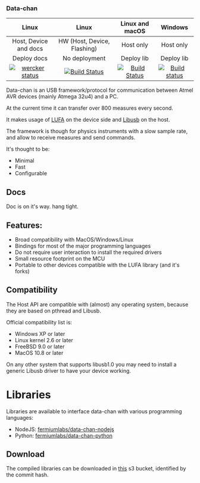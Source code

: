 ### Data-chan


| Linux | Linux | Linux and macOS | Windows |
| :---: | :---: | :---: | :---: |
| Host, Device and docs | HW (Host, Device, Flashing) | Host only | Host only |
| Deploy docs | No deployment | Deploy lib | Deploy lib|
 | [![wercker status](https://app.wercker.com/status/75da37fe4a9fc37d604da68759866454/s/master "wercker status")](https://app.wercker.com/project/byKey/75da37fe4a9fc37d604da68759866454) | [![Build Status](https://drone-ci.dev.fermiumlabs.com/api/badges/fermiumlabs/data-chan/status.svg)](https://drone-ci.dev.fermiumlabs.com/fermiumlabs/data-chan) | [![Build Status](https://travis-ci.org/fermiumlabs/data-chan.svg?branch=master)](https://travis-ci.org/fermiumlabs/data-chan)  | [![Build status](https://ci.appveyor.com/api/projects/status/a8svd5ij2f9mdh7m?svg=true)](https://ci.appveyor.com/project/dfermiumlabs/data-chan) |
 

Data-chan is an USB framework/protocol for communication between Atmel AVR devices (mainly Atmega 32u4) and a PC.

At the current time it can transfer over 800 measures every second.

It makes usage of [LUFA](http://www.fourwalledcubicle.com/LUFA.php) on the device side and [Libusb](http://www.libusb.org/) on the host.

The framework is though for physics instruments with a slow sample rate, and allow to receive measures and send commands.

It's thought to be:

* Minimal
* Fast
* Configurable

## Docs
Doc is on it's way. hang tight. 

## Features:

* Broad compatibility with MacOS/Windows/Linux
* Bindings for most of the major programming languages
* Do not require user interaction to install the required drivers
* Small resource footprint on the MCU
* Portable to other devices compatible with the LUFA library (and it's forks)

## Compatibility

The Host API are compatible with (almost) any operating system, because they are
based on pthread and Libusb.

Official compatibility list is:

* Windows XP or later
* Linux kernel 2.6 or later
* FreeBSD 9.0 or later
* MacOS 10.8 or later

On any other system that supports libusb1.0 you may need to install a generic Libusb driver to have your device working.

# Libraries

Libraries are available to interface data-chan with various programming languages:

* NodeJS: [fermiumlabs/data-chan-nodejs](https://github.com/fermiumlabs/data-chan-nodejs)
* Python: [fermiumlabs/data-chan-python](https://github.com/fermiumlabs/data-chan-python)

## Download

The compiled libraries can be downloaded in [this](http://data-chan-libs.s3.amazonaws.com/index.html) s3 bucket, identified by the commit hash. 
